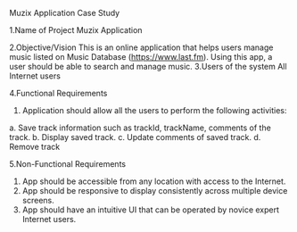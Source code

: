 Muzix Application Case Study

1.Name of Project Muzix Application

2.Objective/Vision This is an online application that helps users manage music listed on Music Database (https://www.last.fm).
Using this app, a user should be able to search and manage music.
3.Users of the system All Internet users

4.Functional Requirements 
1. Application should allow all the users to perform the
following activities:

a. Save track information such as trackId,
trackName, comments of the track.
b. Display saved track.
c. Update comments of saved track.
d. Remove track

5.Non-Functional Requirements

1. App should be accessible from any location with access
to the Internet.
2. App should be responsive to display consistently across
multiple device screens.
3. App should have an intuitive UI that can be operated by
novice expert Internet users.
